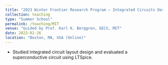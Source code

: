 ```yaml
---
title: "2023 Winter Frontier Research Program – Integrated Circuits Design"
collection: teaching
type: "Summer School"
permalink: /teaching/MIT
venue: "Guided by Prof. Karl K. Berggren, EECS, MIT"
date: 2023-02-26
location: "Boston, MA, USA (Online)"
---
```


* Studied integrated circuit layout design and evaluated a superconductive circuit using LTSpice.